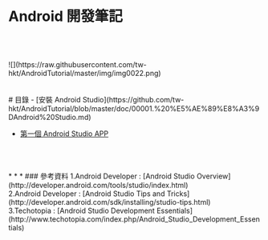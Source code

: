 Android 開發筆記
=============
<br />
<br />
<br />
![](https://raw.githubusercontent.com/tw-hkt/AndroidTutorial/master/img/img0022.png)
<br />
<br />
<br />
# 目錄
- [安裝 Android Studio](https://github.com/tw-hkt/AndroidTutorial/blob/master/doc/00001.%20%E5%AE%89%E8%A3%9DAndroid%20Studio.md)

- [第一個 Android Studio APP](https://github.com/tw-hkt/AndroidTutorial/blob/master/doc/00002.%20%E5%BB%BA%E7%AB%8B%E7%AC%AC%E4%B8%80%E5%80%8BAPP.md)

<br />
<br />
<br />
* * *
### 參考資料
1.Android Developer : [Android Studio Overview](http://developer.android.com/tools/studio/index.html)
<br>
2.Android Developer : [Android Studio Tips and Tricks](http://developer.android.com/sdk/installing/studio-tips.html)
<br>
3.Techotopia : [Android Studio Development Essentials](http://www.techotopia.com/index.php/Android_Studio_Development_Essentials)
<br>
